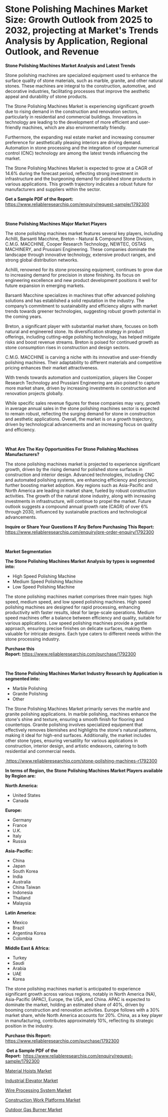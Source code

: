 <p><h1>Stone Polishing Machines Market Size: Growth Outlook from 2025 to 2032, projecting at Market's Trends Analysis by Application, Regional Outlook, and Revenue</h1></p><p><strong>Stone Polishing Machines Market Analysis and Latest Trends</strong></p>
<p><p>Stone polishing machines are specialized equipment used to enhance the surface quality of stone materials, such as marble, granite, and other natural stones. These machines are integral to the construction, automotive, and decorative industries, facilitating processes that improve the aesthetic appeal and durability of stone products. </p><p>The Stone Polishing Machines Market is experiencing significant growth due to rising demand in the construction and renovation sectors, particularly in residential and commercial buildings. Innovations in technology are leading to the development of more efficient and user-friendly machines, which are also environmentally friendly. </p><p>Furthermore, the expanding real estate market and increasing consumer preference for aesthetically pleasing interiors are driving demand. Automation in stone processing and the integration of computer numerical control (CNC) technology are among the latest trends influencing the market. </p><p>The Stone Polishing Machines Market is expected to grow at a CAGR of 14.6% during the forecast period, reflecting strong investment in infrastructure and the burgeoning demand for polished stone products in various applications. This growth trajectory indicates a robust future for manufacturers and suppliers within the sector.</p></p>
<p><strong>Get a Sample PDF of the Report:&nbsp;</strong> <a href="https://www.reliableresearchiq.com/enquiry/request-sample/1792300?utm_campaign=1082&utm_medium=2&utm_source=Github&utm_content=ia&utm_term=10042025&utm_id=stone-polishing-machines">https://www.reliableresearchiq.com/enquiry/request-sample/1792300</a></p>
<p>&nbsp;</p>
<p><strong>Stone Polishing Machines Major Market Players</strong></p>
<p><p>The stone polishing machines market features several key players, including Achilli, Barsanti Macchine, Breton - Natural & Compound Stone Division, C.M.G. MACCHINE, Cooper Research Technology, NEWTEC, OSTAS MACHINERY, and Prussiani Engineering. These companies dominate the landscape through innovative technology, extensive product ranges, and strong global distribution networks.</p><p>Achilli, renowned for its stone processing equipment, continues to grow due to increasing demand for precision in stone finishing. Its focus on engineering excellence and new product development positions it well for future expansion in emerging markets.</p><p>Barsanti Macchine specializes in machines that offer advanced polishing solutions and has established a solid reputation in the industry. The company’s commitment to sustainability and efficiency aligns with market trends towards greener technologies, suggesting robust growth potential in the coming years.</p><p>Breton, a significant player with substantial market share, focuses on both natural and engineered stone. Its diversification strategy in product offerings, including cutting-edge polishing technology, has helped mitigate risks and boost revenue streams. Breton is poised for continued growth as stone consumption rises in construction and design sectors.</p><p>C.M.G. MACCHINE is carving a niche with its innovative and user-friendly polishing machines. Their adaptability to different materials and competitive pricing enhances their market attractiveness. </p><p>With trends towards automation and customization, players like Cooper Research Technology and Prussiani Engineering are also poised to capture more market share, driven by increasing investments in construction and renovation projects globally.</p><p>While specific sales revenue figures for these companies may vary, growth in average annual sales in the stone polishing machines sector is expected to remain robust, reflecting the surging demand for stone in construction and aesthetic applications. Overall, the market is on a growth trajectory, driven by technological advancements and an increasing focus on quality and efficiency.</p></p>
<p>&nbsp;</p>
<p><strong>What Are The Key Opportunities For Stone Polishing Machines Manufacturers?</strong></p>
<p><p>The stone polishing machines market is projected to experience significant growth, driven by the rising demand for polished stone surfaces in construction and interior design. Advanced technologies, including CNC and automated polishing systems, are enhancing efficiency and precision, further boosting market adoption. Key regions such as Asia-Pacific and North America are leading in market share, fueled by robust construction activities. The growth of the natural stone industry, along with increasing investments in infrastructure, will continue to propel the market. Future outlook suggests a compound annual growth rate (CAGR) of over 6% through 2030, influenced by sustainable practices and technological advancements.</p></p>
<p><strong>Inquire or Share Your Questions If Any Before Purchasing This Report:</strong> <a href="https://www.reliableresearchiq.com/enquiry/pre-order-enquiry/1792300?utm_campaign=1082&utm_medium=2&utm_source=Github&utm_content=ia&utm_term=10042025&utm_id=stone-polishing-machines">https://www.reliableresearchiq.com/enquiry/pre-order-enquiry/1792300</a></p>
<p>&nbsp;</p>
<p><strong>Market Segmentation</strong></p>
<p><strong>The Stone Polishing Machines Market Analysis by types is segmented into:</strong></p>
<p><ul><li>High Speed Polishing Machine</li><li>Medium Speed Polishing Machine</li><li>Low Speed Polishing Machine</li></ul></p>
<p><p>The stone polishing machines market comprises three main types: high speed, medium speed, and low speed polishing machines. High speed polishing machines are designed for rapid processing, enhancing productivity with faster results, ideal for large-scale operations. Medium speed machines offer a balance between efficiency and quality, suitable for various applications. Low speed polishing machines provide a gentle approach, ensuring precise finishes on delicate surfaces, making them valuable for intricate designs. Each type caters to different needs within the stone processing industry.</p></p>
<p><strong>Purchase this Report:&nbsp;</strong><a href="https://www.reliableresearchiq.com/purchase/1792300?utm_campaign=1082&utm_medium=2&utm_source=Github&utm_content=ia&utm_term=10042025&utm_id=stone-polishing-machines">https://www.reliableresearchiq.com/purchase/1792300</a></p>
<p>&nbsp;</p>
<p><strong>The Stone Polishing Machines Market Industry Research by Application is segmented into:</strong></p>
<p><ul><li>Marble Polishing</li><li>Granite Polishing</li><li>Other</li></ul></p>
<p><p>The Stone Polishing Machines Market primarily serves the marble and granite polishing applications. In marble polishing, machines enhance the stone's shine and texture, ensuring a smooth finish for flooring and countertops. Granite polishing involves specialized equipment that effectively removes blemishes and highlights the stone's natural patterns, making it ideal for high-end surfaces. Additionally, the market includes other stone types, ensuring versatility for various applications in construction, interior design, and artistic endeavors, catering to both residential and commercial needs.</p></p>
<p><a href="https://www.reliableresearchiq.com/stone-polishing-machines-r1792300?utm_campaign=1082&utm_medium=2&utm_source=Github&utm_content=ia&utm_term=10042025&utm_id=stone-polishing-machines">&nbsp;https://www.reliableresearchiq.com/stone-polishing-machines-r1792300</a></p>
<p><strong>In terms of Region, the Stone Polishing Machines Market Players available by Region are:</strong></p>
<p>
    <p> <strong> North America: </strong>
        <ul>
            <li>United States</li>
            <li>Canada</li>
        </ul>
        </p> 
    <p> <strong> Europe: </strong>
        <ul>
            <li>Germany</li>
            <li>France</li>
            <li>U.K.</li>
            <li>Italy</li>
            <li>Russia</li>
        </ul>
        </p> 
    <p> <strong> Asia-Pacific: </strong>
        <ul>
            <li>China</li>
            <li>Japan</li>
            <li>South Korea</li>
            <li>India</li>
            <li>Australia</li>
            <li>China Taiwan</li>
            <li>Indonesia</li>
            <li>Thailand</li>
            <li>Malaysia</li>
        </ul>
        </p> 
    <p> <strong> Latin America: </strong>
        <ul>
            <li>Mexico</li>
            <li>Brazil</li>
            <li>Argentina Korea</li>
            <li>Colombia</li>
        </ul>
        </p> 
    <p> <strong> Middle East & Africa: </strong>
        <ul>
            <li>Turkey</li>
            <li>Saudi</li>
            <li>Arabia</li>
            <li>UAE</li>
            <li>Korea</li>
        </ul>
    </p>
    </p>
<p><p>The stone polishing machines market is anticipated to experience significant growth across various regions, notably in North America (NA), Asia-Pacific (APAC), Europe, the USA, and China. APAC is expected to dominate the market, holding an estimated share of 40%, driven by booming construction and renovation activities. Europe follows with a 30% market share, while North America accounts for 20%. China, as a key player in manufacturing, contributes approximately 10%, reflecting its strategic position in the industry.</p></p>
<p><strong>Purchase this Report: </strong><a href="https://www.reliableresearchiq.com/purchase/1792300?utm_campaign=1082&utm_medium=2&utm_source=Github&utm_content=ia&utm_term=10042025&utm_id=stone-polishing-machines">https://www.reliableresearchiq.com/purchase/1792300</a></p>
<p>&nbsp;<strong>Get a Sample PDF of the Report:&nbsp;&nbsp;</strong><a href="https://www.reliableresearchiq.com/enquiry/request-sample/1792300?utm_campaign=1082&utm_medium=2&utm_source=Github&utm_content=ia&utm_term=10042025&utm_id=stone-polishing-machines">https://www.reliableresearchiq.com/enquiry/request-sample/1792300</a></p>
<p><strong></strong></p>
<p><p><a href="https://github.com/negrocybul4w/Market-Research-Report-List-1/blob/main/material-hoists-market.md?utm_campaign=1082&utm_medium=2&utm_source=Github&utm_content=ia&utm_term=10042025&utm_id=stone-polishing-machines">Material Hoists Market</a></p><p><a href="https://github.com/lonanweaseh4/Market-Research-Report-List-1/blob/main/industrial-elevator-market.md?utm_campaign=1082&utm_medium=2&utm_source=Github&utm_content=ia&utm_term=10042025&utm_id=stone-polishing-machines">Industrial Elevator Market</a></p><p><a href="https://github.com/tigoryemm/Market-Research-Report-List-1/blob/main/wire-processing-system-market.md?utm_campaign=1082&utm_medium=2&utm_source=Github&utm_content=ia&utm_term=10042025&utm_id=stone-polishing-machines">Wire Processing System Market</a></p><p><a href="https://github.com/djoeamakeh/Market-Research-Report-List-1/blob/main/construction-work-platforms-market.md?utm_campaign=1082&utm_medium=2&utm_source=Github&utm_content=ia&utm_term=10042025&utm_id=stone-polishing-machines">Construction Work Platforms Market</a></p><p><a href="https://github.com/biandnikelrs/Market-Research-Report-List-1/blob/main/outdoor-gas-burner-market.md?utm_campaign=1082&utm_medium=2&utm_source=Github&utm_content=ia&utm_term=10042025&utm_id=stone-polishing-machines">Outdoor Gas Burner Market</a></p></p>